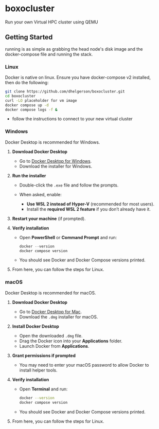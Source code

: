 # boxocluster

Run your own Virtual HPC cluster using QEMU

## Getting Started

running is as simple as grabbing the head node's disk image and the docker-compose file and running the stack.

### Linux

Docker is native on linux. Ensure you have docker-compose v2 installed, then do the following:

```bash
git clone https://github.com/dhelgerson/boxocluster.git
cd boxocluster
curl -LO placeholder for vm image
docker compose up -d
docker compose logs -f &
```

- follow the instructions to connect to your new virtual cluster

### Windows

Docker Desktop is recommended for Windows.

1. **Download Docker Desktop**

   * Go to [Docker Desktop for Windows](https://www.docker.com/products/docker-desktop/).
   * Download the installer for Windows.

2. **Run the installer**

   * Double-click the `.exe` file and follow the prompts.
   * When asked, enable:

     * **Use WSL 2 instead of Hyper-V** (recommended for most users).
     * Install the **required WSL 2 feature** if you don’t already have it.

3. **Restart your machine** (if prompted).

4. **Verify installation**

   * Open **PowerShell** or **Command Prompt** and run:

     ```powershell
     docker --version
     docker compose version
     ```
   * You should see Docker and Docker Compose versions printed.

5. From here, you can follow the steps for Linux.

### macOS

Docker Desktop is recommended for macOS.

1. **Download Docker Desktop**

   * Go to [Docker Desktop for Mac](https://www.docker.com/products/docker-desktop/).
   * Download the `.dmg` installer for macOS.

2. **Install Docker Desktop**

   * Open the downloaded `.dmg` file.
   * Drag the Docker icon into your **Applications** folder.
   * Launch Docker from **Applications**.

3. **Grant permissions if prompted**

   * You may need to enter your macOS password to allow Docker to install helper tools.

4. **Verify installation**

   * Open **Terminal** and run:

     ```bash
     docker --version
     docker compose version
     ```
   * You should see Docker and Docker Compose versions printed.

5. From here, you can follow the steps for Linux.

